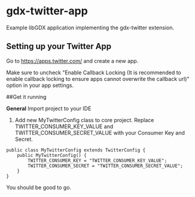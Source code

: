 # gdx-twitter-app
Example libGDX application implementing the gdx-twitter extension.

## Setting up your Twitter App
Go to https://apps.twitter.com/ and create a new app. 

Make sure to uncheck "Enable Callback Locking (It is recommended to enable callback locking to ensure apps cannot overwrite the callback url)" option in your app settings.

##Get it running

**General**
Import project to your IDE

1. Add new MyTwitterConfig class to core project. Replace TWITTER_CONSUMER_KEY_VALUE  and TWITTER_CONSUMER_SECRET_VALUE with your Consumer Key and Secret. 
```
public class MyTwitterConfig extends TwitterConfig {
	public MyTwitterConfig() {
		TWITTER_CONSUMER_KEY = "TWITTER_CONSUMER_KEY_VALUE";
		TWITTER_CONSUMER_SECRET = "TWITTER_CONSUMER_SECRET_VALUE";
	}
}
```

You should be good to go.
